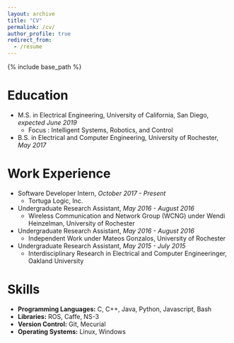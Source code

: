 ```yaml
---
layout: archive
title: "CV"
permalink: /cv/
author_profile: true
redirect_from:
  - /resume
---
```


{% include base_path %}

Education
======
* M.S. in Electrical Engineering, University of California, San Diego, _expected June 2019_
    * Focus : Intelligent Systems, Robotics, and Control
* B.S. in Electrical and Computer Engineering, University of Rochester, _May 2017_


Work Experience
======
* Software Developer Intern, _October 2017 - Present_
    * Tortuga Logic, Inc.
* Undergraduate Research Assistant, _May 2016 - August 2016_
    * Wireless Communication and Network Group (WCNG) under Wendi Heinzelman, University of Rochester
* Undergraduate Research Assistant, _May 2016 - August 2016_
    * Independent Work under Mateos Gonzalos, University of Rochester
* Undergraduate Research Assistant, _May 2015 - July 2015_
    * Interdisciplinary Research in Electrical and Computer Engineeringer, Oakland University


Skills
======
* **Programming Languages:** C, C++, Java, Python, Javascript, Bash
* **Libraries:** ROS, Caffe, NS-3
* **Version Control:** Git, Mecurial
* **Operating Systems:** Linux, Windows
